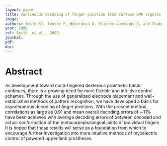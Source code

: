```yaml
---
layout: paper
title: Continuous decoding of finger position from surface EMG signals for the control of powered prostheses
image:
authors: Smith RJ, Tenore F, Huberdeau D, Etienne-Cummings R, and Thakor NV.
year: 2008
ref: Smith _et al._ 2008.
journal: 
pdf: 
doi: 
---
```


# Abstract
As development toward multi-fingered dexterous prosthetic hands continues, there is a growing need for more flexible and intuitive control schemes. Through the use of generalized electrode placement and well-established methods of pattern recognition, we have developed a basis for asynchronous decoding of finger positions. With the present method, correlations as large as 0.91 and mean overall decoding errors of ∼11% have been achieved with average decoding errors of between decoded and actual conformation of the metacarpophalangeal joints of individual fingers. It is hoped that these results will serve as a foundation from which to encourage further investigation into more intuitive methods of myoelectric control of powered upper limb prostheses.

